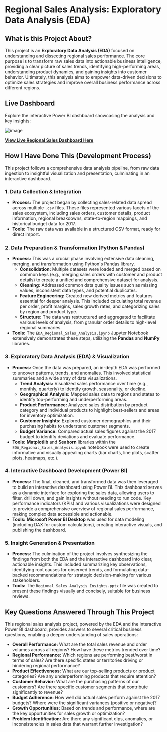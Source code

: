 # Regional Sales Analysis: Exploratory Data Analysis (EDA)

## What is this Project About?

This project is an **Exploratory Data Analysis (EDA)** focused on understanding and dissecting regional sales performance. The core purpose is to transform raw sales data into actionable business intelligence, providing a clear picture of sales trends, identifying high-performing areas, understanding product dynamics, and gaining insights into customer behavior. Ultimately, this analysis aims to empower data-driven decisions to optimize sales strategies and improve overall business performance across different regions.

## Live Dashboard

Explore the interactive Power BI dashboard showcasing the analysis and key insights:

![image](https://github.com/user-attachments/assets/8ee634b6-72d6-4dd1-9122-05c02592d8f2)


[**View Live Regional Sales Dashboard Here**](https://app.powerbi.com/view?r=eyJrIjoiMjA0NDA3YTMtMjk5Mi00YjI2LWJhMmItODgwNWJlNDAzNTdhIiwidCI6IjllZjlmNDg5LWUwYTAtNGVlYi04N2NjLTNhNTI2MTEyZmQwZCIsImMiOjF9)

## How I Have Done This (Development Process)

This project follows a comprehensive data analysis pipeline, from raw data ingestion to insightful visualization and presentation, culminating in an interactive dashboard.

### 1. Data Collection & Integration

* **Process:** The project began by collecting sales-related data spread across multiple `.csv` files. These files represented various facets of the sales ecosystem, including sales orders, customer details, product information, regional breakdowns, state-to-region mappings, and historical budget data for 2017.
* **Tools:** The raw data was available in a structured CSV format, ready for direct import.

### 2. Data Preparation & Transformation (Python & Pandas)

* **Process:** This was a crucial phase involving extensive data cleaning, merging, and transformation using Python's Pandas library.
    * **Consolidation:** Multiple datasets were loaded and merged based on common keys (e.g., merging sales orders with customer and product details) to create a unified and comprehensive dataset for analysis.
    * **Cleaning:** Addressed common data quality issues such as missing values, inconsistent data types, and potential duplicates.
    * **Feature Engineering:** Created new derived metrics and features essential for deeper analysis. This included calculating total revenue per order, profit margins, sales growth rates, and categorizing sales by region and product type.
    * **Structure:** The data was restructured and aggregated to facilitate various levels of analysis, from granular order details to high-level regional summaries.
* **Tools:** The `EDA_Regional_Sales_Analysis.ipynb` Jupyter Notebook extensively demonstrates these steps, utilizing the **Pandas** and **NumPy** libraries.

### 3. Exploratory Data Analysis (EDA) & Visualization

* **Process:** Once the data was prepared, an in-depth EDA was performed to uncover patterns, trends, and anomalies. This involved statistical summaries and a wide array of data visualizations.
    * **Trend Analysis:** Visualized sales performance over time (e.g., monthly, quarterly) to identify growth, seasonality, or decline.
    * **Geographical Analysis:** Mapped sales data to regions and states to identify top-performing and underperforming areas.
    * **Product Performance:** Analyzed sales distribution by product category and individual products to highlight best-sellers and areas for inventory optimization.
    * **Customer Insights:** Explored customer demographics and their purchasing habits to understand customer segments.
    * **Budget Variance:** Compared actual sales figures against the 2017 budget to identify deviations and evaluate performance.
* **Tools:** **Matplotlib** and **Seaborn** libraries within the `EDA_Regional_Sales_Analysis.ipynb` notebook were used to create informative and visually appealing charts (bar charts, line plots, scatter plots, heatmaps, etc.).

### 4. Interactive Dashboard Development (Power BI)

* **Process:** The final, cleaned, and transformed data was then leveraged to build an interactive dashboard using Power BI. This dashboard serves as a dynamic interface for exploring the sales data, allowing users to filter, drill down, and gain insights without needing to run code. Key performance indicators (KPIs) and various visualizations were designed to provide a comprehensive overview of regional sales performance, making complex data accessible and actionable.
* **Tools:** **Microsoft Power BI Desktop** was used for data modeling (including DAX for custom calculations), creating interactive visuals, and publishing the dashboard.

### 5. Insight Generation & Presentation

* **Process:** The culmination of the project involves synthesizing the findings from both the EDA and the interactive dashboard into clear, actionable insights. This included summarizing key observations, identifying root causes for observed trends, and formulating data-backed recommendations for strategic decision-making for various stakeholders.
* **Tools:** The `Regional Sales Analysis Insights.pptx` file was created to present these findings visually and concisely, suitable for business reviews.

## Key Questions Answered Through This Project

This regional sales analysis project, powered by the EDA and the interactive Power BI dashboard, provides answers to several critical business questions, enabling a deeper understanding of sales operations:

* **Overall Performance:** What are the total sales revenue and order volumes across all regions? How have these metrics trended over time?
* **Regional Performance:** Which regions are performing best/worst in terms of sales? Are there specific states or territories driving or hindering regional performance?
* **Product Effectiveness:** What are our top-selling products or product categories? Are any underperforming products that require attention?
* **Customer Behavior:** What are the purchasing patterns of our customers? Are there specific customer segments that contribute significantly to revenue?
* **Budget Adherence:** How well did actual sales perform against the 2017 budgets? Where were the significant variances (positive or negative)?
* **Growth Opportunities:** Based on trends and performance, where are the key opportunities for sales growth or optimization?
* **Problem Identification:** Are there any significant dips, anomalies, or inconsistencies in sales data that warrant further investigation?
